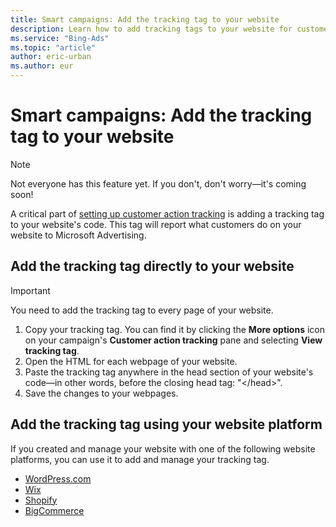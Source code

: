```yaml
---
title: Smart campaigns: Add the tracking tag to your website
description: Learn how to add tracking tags to your website for customer action tracking in smart campaigns.
ms.service: "Bing-Ads"
ms.topic: "article"
author: eric-urban
ms.author: eur
---
```


# Smart campaigns: Add the tracking tag to your website

> [!NOTE]
> Not everyone has this feature yet. If you don't, don't worry—it's coming soon!

A critical part of [setting up customer action tracking](./hlp_BA_CONC_SmartCT_Intro.md) is adding a tracking tag to your website's code. This tag will report what customers do on your website to Microsoft Advertising.

## Add the tracking tag directly to your website

> [!IMPORTANT]
> You need to add the tracking tag to every page of your website.

1. Copy your tracking tag. You can find it by clicking the **More options** icon on your campaign's **Customer action tracking** pane and selecting **View tracking tag**.
1. Open the HTML for each webpage of your website.
1. Paste the tracking tag anywhere in the head section of your website's code—in other words, before the closing head tag: "&lt;/head&gt;".
1. Save the changes to your webpages.

## Add the tracking tag using your website platform

If you created and manage your website with one of the following website platforms, you can use it to add and manage your tracking tag.

- [WordPress.com](./hlp_BA_CONC_SmartCT_WebPlat_WordPress.md)
- [Wix](./hlp_BA_CONC_SmartCT_WebPlat_Wix.md)
- [Shopify](./hlp_BA_CONC_SmartCT_WebPlat_Shopify.md)
- [BigCommerce](./hlp_BA_CONC_SmartCT_WebPlat_BigComm.md)


